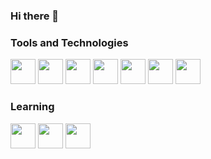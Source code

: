 ### Hi there 👋

### Tools and Technologies

<img src="https://cdn.jsdelivr.net/gh/devicons/devicon/icons/html5/html5-plain-wordmark.svg" width="40" height="40" /> <img src="https://cdn.jsdelivr.net/gh/devicons/devicon/icons/css3/css3-plain-wordmark.svg" width="40" height="40" />  <img src="https://cdn.jsdelivr.net/gh/devicons/devicon/icons/javascript/javascript-plain.svg" width="40" height="40" />  <img src="https://cdn.jsdelivr.net/gh/devicons/devicon/icons/typescript/typescript-plain.svg" width="40" height="40" /> <img src="https://cdn.jsdelivr.net/gh/devicons/devicon/icons/git/git-plain.svg" widht="40" height="40" />
 <img src="https://cdn.jsdelivr.net/gh/devicons/devicon/icons/figma/figma-original.svg" widht="40" height="40" /> <img src="https://cdn.jsdelivr.net/gh/devicons/devicon/icons/github/github-original.svg" width="40" height="40" />


### Learning

<img src="https://cdn.jsdelivr.net/gh/devicons/devicon/icons/nodejs/nodejs-plain.svg" width="40" height="40" /> <img src="https://cdn.jsdelivr.net/gh/devicons/devicon/icons/react/react-original.svg" width="40" height="40" /> <img src="https://cdn.jsdelivr.net/gh/devicons/devicon/icons/bootstrap/bootstrap-plain.svg" width="40" height="40" />





